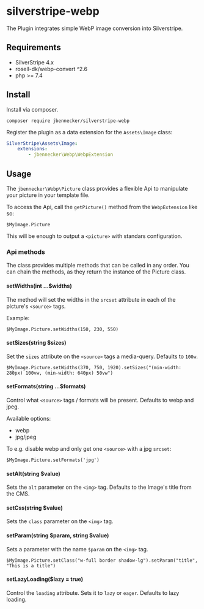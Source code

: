 # silverstripe-webp

The Plugin integrates simple WebP image conversion into Silverstripe.

## Requirements

-   SilverStripe 4.x
-   rosell-dk/webp-convert ^2.6
-   php >= 7.4

## Install

Install via composer.

`composer require jbennecker/silverstripe-webp`

Register the plugin as a data extension for the `Assets\Image` class:

```yaml
SilverStripe\Assets\Image:
    extensions:
        - jbennecker\Webp\WebpExtension
```

## Usage

The `jbennecker\Webp\Picture` class provides a flexible Api to manipulate your picture in your template file.

To access the Api, call the `getPicture()` method from the `WebpExtension` like so:

```
$MyImage.Picture
```

This will be enough to output a `<picture>` with standars configuration.

### Api methods

The class provides multiple methods that can be called in any order. You can chain the methods, as they return the instance of the Picture class.

#### setWidths(int ...$widths)

The method will set the widths in the `srcset` attribute in each of the picture's `<source>` tags.

Example:

```
$MyImage.Picture.setWidths(150, 230, 550)
```

#### setSizes(string $sizes)

Set the `sizes` attribute on the `<source>` tags a media-query. Defaults to `100w`.

```
$MyImage.Picture.setWidths(370, 750, 1920).setSizes("(min-width: 280px) 100vw, (min-width: 640px) 50vw")
```

#### setFormats(string ...$formats)

Control what `<source>` tags / formats will be present. Defaults to webp and jpeg.

Available options:
* webp
* jpg/jpeg

To e.g. disable webp and only get one `<source>` with a jpg `srcset`:

```
$MyImage.Picture.setFormats('jpg')
```

#### setAlt(string $value)

Sets the `alt` parameter on the `<img>` tag. Defaults to the Image's title from the CMS.

#### setCss(string $value)

Sets the `class` parameter on the `<img>` tag.


#### setParam(string $param, string $value)

Sets a parameter with the name `$param` on the `<img>` tag.

```
$MyImage.Picture.setClass("w-full border shadow-lg").setParam("title", "This is a title")
```

#### setLazyLoading($lazy = true)

Control the `loading` attribute. Sets it to `lazy` or `eager`. Defaults to lazy loading.
